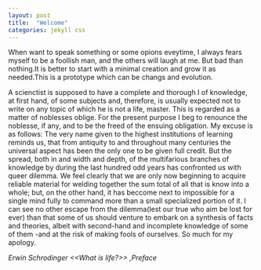 ```yaml
---
layout: post
title:  "Welcome"
categories: jekyll css
---
```


When want to speak something or some opions eveytime, I always fears myself to be a foollish man, and the others will laugh at me. But bad than nothing.It is better to start with a minimal creation and grow it as needed.This is a prototype which can be changs and evolution.<!--more-->

A scienctist is supposed to have a complete and thorough I of knowledge, at first hand, of some subjects and, therefore, is usually expected not to write on any topic of which he is not a life, master. This is regarded as a matter of noblesses oblige. For the present purpose I beg to renounce the noblesse, if any, and to be the freed of the ensuing obligation. 
My excuse is as follows: The very name given to the highest institutions of learning reminds us, that from antiquity to and throughout many centuries the universal aspect has been the only one to be given full credit. But the spread, both in and width and depth, of the multifarious branches of knowledge by during the last hundred odd years has confronted us with queer dilemma. We feel clearly that we are only now beginning to acquire reliable material for welding together the sum total of all that is know into a whole; but, on the other hand, it has beccome next to impossible for a single mind fully to command more than a small specialized portion of it. I can see no other escape from the dilemma(lest our true who aim be lost for ever) than that some of us should venture to embark on a synthesis of facts and theories, albeit with second-hand and incomplete knowledge of some of them -and at the risk of making fools of ourselves. So much for my apology.

*Erwin Schrodinger <<What is life?>> ,Preface*


